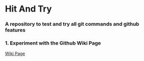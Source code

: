 # Hit And Try
### A repository to test and try all git commands and github features

### 1. Experiment with the Github Wiki Page

[Wiki Page](https://github.com/greyhatlinux/HitAndTry/wiki)
